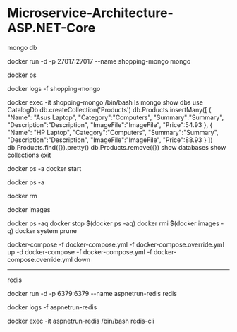 # Microservice-Architecture-ASP.NET-Core



mongo db 


docker run -d -p 27017:27017 --name shopping-mongo mongo

docker ps

docker logs -f shopping-mongo

docker exec -it shopping-mongo /bin/bash
ls
mongo
show dbs
use CatalogDb
db.createCollection('Products')
db.Products.insertMany([
    {
        "Name": "Asus Laptop",
        "Category":"Computers",
        "Summary":"Summary",
        "Description":"Description",
        "ImageFile":"ImageFile",
        "Price":54.93
    },
    {
        "Name": "HP Laptop",
        "Category":"Computers",
        "Summary":"Summary",
        "Description":"Description",
        "ImageFile":"ImageFile",
        "Price":88.93
    }
])
db.Products.find({}).pretty()
db.Products.remove({})
show databases
show collections
exit


docker ps -a
docker start <container-id-name>

docker ps -a

<!-- docker remove container  -->
docker rm <container-id>

docker images

docker ps -aq
docker stop $(docker ps -aq)
docker rmi $(docker images -q)
docker system prune

<!-- docker-compose -f docker-compose.yml -f docker-compose.override.yml up --build -->
docker-compose -f docker-compose.yml -f docker-compose.override.yml up -d
docker-compose -f docker-compose.yml -f docker-compose.override.yml down

----------------------------

redis

docker run -d -p 6379:6379 --name aspnetrun-redis redis

docker logs -f aspnetrun-redis

docker exec -it aspnetrun-redis /bin/bash
redis-cli

